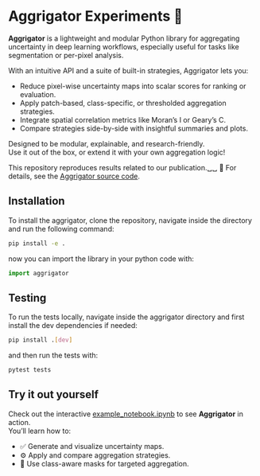 # Aggrigator Experiments 🐊

**Aggrigator** is a lightweight and modular Python library for aggregating uncertainty in deep learning workflows, especially useful for tasks like segmentation or per-pixel analysis.

With an intuitive API and a suite of built-in strategies, Aggrigator lets you:
- Reduce pixel-wise uncertainty maps into scalar scores for ranking or evaluation.
- Apply patch-based, class-specific, or thresholded aggregation strategies.
- Integrate spatial correlation metrics like Moran’s I or Geary’s C.
- Compare strategies side-by-side with insightful summaries and plots.

Designed to be modular, explainable, and research-friendly.  
Use it out of the box, or extend it with your own aggregation logic!

This repository reproduces results related to our publication.␣␣
📖 For details, see the [Aggrigator source code](https://github.com/Kainmueller-Lab/aggrigator).

## Installation

To install the aggrigator, clone the repository, navigate inside the directory and run the following command:

```bash
pip install -e .
```

now you can import the library in your python code with:

```python
import aggrigator
```

## Testing

To run the tests locally, navigate inside the aggrigator directory and first install the dev dependencies if needed:

```bash
pip install .[dev]
```

and then run the tests with:

```bash
pytest tests
```

## Try it out yourself

Check out the interactive [example_notebook.ipynb](example_notebook.ipynb) to see **Aggrigator** in action.  
You’ll learn how to:

- ✅ Generate and visualize uncertainty maps.  
- ⚙️ Apply and compare aggregation strategies.  
- 🧠 Use class-aware masks for targeted aggregation.
